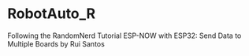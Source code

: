 # RobotAuto_R
Following the RandomNerd Tutorial
ESP-NOW with ESP32: Send Data to Multiple Boards
by Rui Santos
